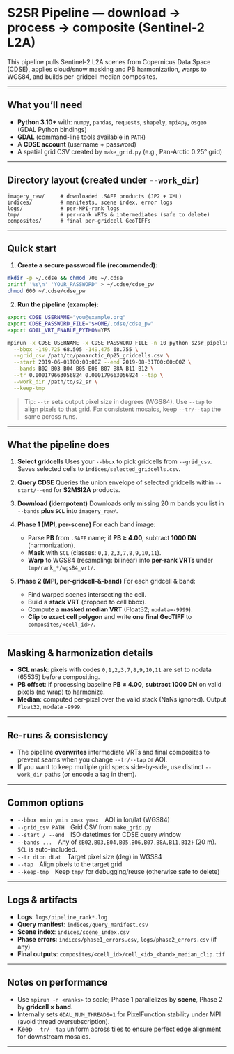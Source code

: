 # S2SR Pipeline — download -> process -> composite (Sentinel-2 L2A)

This pipeline pulls Sentinel-2 L2A scenes from Copernicus Data Space (CDSE), applies cloud/snow masking and PB harmonization, warps to WGS84, and builds per-gridcell median composites.

---

## What you’ll need

* **Python 3.10+** with: `numpy`, `pandas`, `requests`, `shapely`, `mpi4py`, `osgeo` (GDAL Python bindings)
* **GDAL** (command-line tools available in `PATH`)
* A **CDSE account** (username + password)
* A spatial grid CSV created by `make_grid.py` (e.g., Pan-Arctic 0.25° grid)

---

## Directory layout (created under `--work_dir`)

```
imagery_raw/     # downloaded .SAFE products (JP2 + XML)
indices/         # manifests, scene index, error logs
logs/            # per-MPI-rank logs
tmp/             # per-rank VRTs & intermediates (safe to delete)
composites/      # final per-gridcell GeoTIFFs
```

---

## Quick start

1. **Create a secure password file (recommended):**

```bash
mkdir -p ~/.cdse && chmod 700 ~/.cdse
printf '%s\n' 'YOUR_PASSWORD' > ~/.cdse/cdse_pw
chmod 600 ~/.cdse/cdse_pw
```

2. **Run the pipeline (example):**

```bash
export CDSE_USERNAME="you@example.org"
export CDSE_PASSWORD_FILE="$HOME/.cdse/cdse_pw"
export GDAL_VRT_ENABLE_PYTHON=YES

mpirun -x CDSE_USERNAME -x CDSE_PASSWORD_FILE -n 10 python s2sr_pipeline.py \
  --bbox -149.725 68.505 -149.475 68.755 \
  --grid_csv /path/to/panarctic_0p25_gridcells.csv \
  --start 2019-06-01T00:00:00Z --end 2019-08-31T00:00:00Z \
  --bands B02 B03 B04 B05 B06 B07 B8A B11 B12 \
  --tr 0.000179663056824 0.000179663056824 --tap \
  --work_dir /path/to/s2_sr \
  --keep-tmp
```

> Tip: `--tr` sets output pixel size in degrees (WGS84). Use `--tap` to align pixels to that grid. For consistent mosaics, keep `--tr/--tap` the same across runs.

---

## What the pipeline does

1. **Select gridcells**
   Uses your `--bbox` to pick gridcells from `--grid_csv`. Saves selected cells to `indices/selected_gridcells.csv`.

2. **Query CDSE**
   Queries the union envelope of selected gridcells within `--start/--end` for **S2MSI2A** products.

3. **Download (idempotent)**
   Downloads only missing 20 m bands you list in `--bands` **plus `SCL`** into `imagery_raw/`.

4. **Phase 1 (MPI, per-scene)**
   For each band image:

   * Parse **PB** from `.SAFE` name; if **PB ≥ 4.00**, subtract **1000 DN** (harmonization).
   * **Mask** with `SCL` (classes: `0,1,2,3,7,8,9,10,11`).
   * **Warp** to WGS84 (resampling: bilinear) into **per-rank VRTs** under `tmp/rank_*/wgs84_vrt/`.

5. **Phase 2 (MPI, per-gridcell-&-band)**
   For each gridcell & band:

   * Find warped scenes intersecting the cell.
   * Build a **stack VRT** (cropped to cell bbox).
   * Compute a **masked median VRT** (Float32; `nodata=-9999`).
   * **Clip to exact cell polygon** and write **one final GeoTIFF** to `composites/<cell_id>/`.

---

## Masking & harmonization details

* **SCL mask**: pixels with codes `0,1,2,3,7,8,9,10,11` are set to nodata (65535) before compositing.
* **PB offset**: if processing baseline **PB ≥ 4.00**, **subtract 1000 DN** on valid pixels (no wrap) to harmonize.
* **Median**: computed per-pixel over the valid stack (NaNs ignored). Output `Float32`, nodata `-9999`.

---

## Re-runs & consistency

* The pipeline **overwrites** intermediate VRTs and final composites to prevent seams when you change `--tr/--tap` or AOI.
* If you want to keep multiple grid specs side-by-side, use distinct `--work_dir` paths (or encode a tag in them).

---

## Common options

* `--bbox xmin ymin xmax ymax` AOI in lon/lat (WGS84)
* `--grid_csv PATH` Grid CSV from `make_grid.py`
* `--start / --end` ISO datetimes for CDSE query window
* `--bands ...` Any of `{B02,B03,B04,B05,B06,B07,B8A,B11,B12}` (20 m). `SCL` is auto-included.
* `--tr dLon dLat` Target pixel size (deg) in WGS84
* `--tap` Align pixels to the target grid
* `--keep-tmp` Keep `tmp/` for debugging/reuse (otherwise safe to delete)

---

## Logs & artifacts

* **Logs**: `logs/pipeline_rank*.log`
* **Query manifest**: `indices/query_manifest.csv`
* **Scene index**: `indices/scene_index.csv`
* **Phase errors**: `indices/phase1_errors.csv`, `logs/phase2_errors.csv` (if any)
* **Final outputs**: `composites/<cell_id>/cell_<id>_<band>_median_clip.tif`

---

## Notes on performance

* Use `mpirun -n <ranks>` to scale; Phase 1 parallelizes by **scene**, Phase 2 by **gridcell × band**.
* Internally sets `GDAL_NUM_THREADS=1` for PixelFunction stability under MPI (avoid thread oversubscription).
* Keep `--tr/--tap` uniform across tiles to ensure perfect edge alignment for downstream mosaics.

---